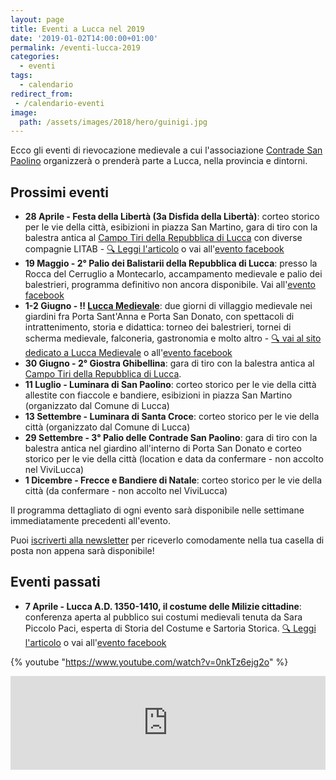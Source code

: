 ```yaml
---
layout: page
title: Eventi a Lucca nel 2019
date: '2019-01-02T14:00:00+01:00'
permalink: /eventi-lucca-2019
categories:
  - eventi
tags:
  - calendario
redirect_from:
 - /calendario-eventi
image:
  path: /assets/images/2018/hero/guinigi.jpg
---
```


Ecco gli eventi di rievocazione medievale a cui l'associazione [Contrade San
Paolino](/about) organizzerà o prenderà parte a Lucca, nella provincia e
dintorni.

## Prossimi eventi

* **28 Aprile - Festa della Libertà (3a Disfida della Libertà)**: corteo storico
  per le vie della città, esibizioni in piazza San Martino, gara di tiro con la
  balestra antica al [Campo Tiri della Repubblica di
  Lucca](https://goo.gl/maps/Cz3SQuVr9YE2) con diverse compagnie LITAB - [:mag:
  Leggi l'articolo](/2019/650-festa-liberta-lucca) o vai all'[evento
  facebook](https://www.facebook.com/events/2578040852268084)
* **19 Maggio - 2° Palio dei Balistarii della Repubblica di Lucca**: presso la
  Rocca del Cerruglio a Montecarlo, accampamento medievale e palio dei
  balestrieri, programma definitivo non ancora disponibile. Vai all'[evento
  facebook](https://www.facebook.com/events/2267112130275959/)
* **1-2 Giugno - :bangbang: [Lucca Medievale](https://luccamedievale.it)**: due
  giorni di villaggio medievale nei giardini fra Porta Sant'Anna e Porta San
  Donato, con spettacoli di intrattenimento, storia e didattica: torneo dei
  balestrieri, tornei di scherma medievale, falconeria, gastronomia e molto
  altro - [:mag: vai al sito dedicato a Lucca Medievale](https://luccamedievale.it) o all'[evento facebook](https://www.facebook.com/events/2088772917854661)
* **30 Giugno - 2° Giostra Ghibellina**: gara di tiro con la balestra antica al
  [Campo Tiri della Repubblica di Lucca](https://goo.gl/maps/Cz3SQuVr9YE2).
* **11 Luglio - Luminara di San Paolino**: corteo storico per le vie della città
  allestite con fiaccole e bandiere, esibizioni in piazza San Martino
  (organizzato dal Comune di Lucca)
* **13 Settembre - Luminara di Santa Croce**: corteo storico per le vie della
  città (organizzato dal Comune di Lucca)
* **29 Settembre - 3° Palio delle Contrade San Paolino**: gara di tiro con la
  balestra antica nel giardino all'interno di Porta San Donato e corteo storico
  per le vie della città (location e data da confermare - non accolto nel
  ViviLucca)
* **1 Dicembre - Frecce e Bandiere di Natale**: corteo storico per le vie della
  città (da confermare - non accolto nel ViviLucca)

Il programma dettagliato di ogni evento sarà disponibile nelle settimane immediatamente precedenti all'evento.

Puoi [iscriverti alla newsletter](/newsletter) per riceverlo comodamente nella tua casella di posta non appena sarà disponibile!

## Eventi passati

* **7 Aprile - Lucca A.D. 1350-1410, il costume delle Milizie cittadine**:
  conferenza aperta al pubblico sui costumi medievali tenuta da Sara Piccolo
  Paci, esperta di Storia del Costume e Sartoria Storica. [:mag: Leggi
  l'articolo](/2019/lucca-ad-costume-milizie) o vai all'[evento facebook](https://www.facebook.com/events/306928230004879)

{% youtube "https://www.youtube.com/watch?v=0nkTz6ejg2o" %}

<!-- SnapWidget -->
<script src="https://snapwidget.com/js/snapwidget.js"></script>
<iframe src="https://snapwidget.com/embed/635566" class="snapwidget-widget" allowtransparency="true" frameborder="0" scrolling="no" style="border:none; overflow:hidden; width:100%; "></iframe>